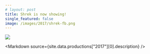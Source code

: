 ```yaml
---
# layout: post
title: Shrek is now showing!
single_featured: false
image: /images/2017/shrek-fb.png
---
```


<script lang="ts" context="module">
  import { load as p } from "../data/load"
  export const load = p
</script>

<script lang="ts">
  export let site
  import Markdown from "../../components/Markdown.svelte"
  let imagePath = `/images/2017/${site.data.productions["2017"][0].image}`
</script>

![]({imagePath})

<Markdown source={site.data.productions["2017"][0].description} />
